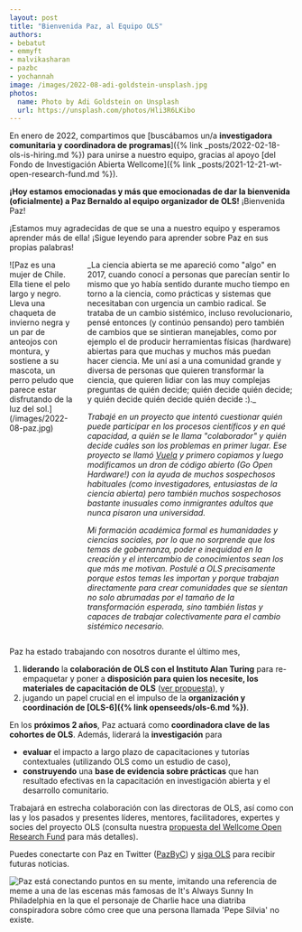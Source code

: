 ```yaml
---
layout: post
title: "Bienvenida Paz, al Equipo OLS"
authors:
- bebatut
- emmyft
- malvikasharan
- pazbc
- yochannah
image: /images/2022-08-adi-goldstein-unsplash.jpg
photos:
  name: Photo by Adi Goldstein on Unsplash
  url: https://unsplash.com/photos/Hli3R6LKibo
---
```


En enero de 2022, compartimos que [buscábamos un/a **investigadora comunitaria y  coordinadora de programas**]({% link _posts/2022-02-18-ols-is-hiring.md %}) para unirse a nuestro equipo, gracias al apoyo [del Fondo de Investigación Abierta Wellcome]({% link _posts/2021-12-21-wt-open-research-fund.md %}).

__¡Hoy estamos emocionadas y más que emocionadas de dar la bienvenida (oficialmente) a Paz Bernaldo al equipo organizador de OLS!__
¡Bienvenida Paz!

¡Estamos muy agradecidas de que se una a nuestro equipo y esperamos aprender más de ella! ¡Sigue leyendo para aprender sobre Paz en sus propias palabras!

<div class="columns">
  <div class="column is-3" markdown="1">
![Paz es una mujer de Chile. Ella tiene el pelo largo y negro. Lleva una chaqueta de invierno negra y un par de anteojos con montura, y sostiene a su mascota, un perro peludo que parece estar disfrutando de la luz del sol.](/images/2022-08-paz.jpg)
  </div>
  <div class="column" markdown="1">
_La ciencia abierta se me apareció como "algo" en 2017, cuando conocí a personas que parecían sentir lo mismo que yo había sentido durante mucho tiempo en torno a  la ciencia, como prácticas y sistemas que necesitaban con urgencia un cambio radical. Se trataba de un cambio sistémico, incluso revolucionario, pensé entonces (y continúo pensando) pero también de cambios que se sintieran manejables, como por ejemplo el de producir herramientas físicas (hardware) abiertas para que muchas y muchos más puedan hacer ciencia. Me uní así a una comunidad grande y diversa de personas que quieren  transformar la ciencia, que quieren lidiar con las muy complejas preguntas  de quién decide; quién decide quién decide; y quién decide quién decide quién decide :)._

_Trabajé en un proyecto que intentó cuestionar quién puede participar en los procesos científicos y en qué capacidad, a quién se le llama "colaborador" y quién decide cuáles son los problemas en primer lugar. Ese proyecto se llamó [Vuela](https://vuela.cc/) y primero copiamos y luego modificamos un dron de código abierto (Go Open Hardware!) con la ayuda de muchos sospechosos habituales (como investigadores, entusiastas de la ciencia abierta) pero también muchos sospechosos bastante inusuales como inmigrantes adultos que nunca pisaron una universidad._

_Mi formación académica formal es humanidades y ciencias sociales, por lo que no sorprende que los temas de gobernanza, poder e inequidad en la creación y el intercambio de conocimientos sean los que más me motivan. Postulé a OLS precisamente porque estos temas les importan y porque trabajan directamente para crear comunidades que se sientan no solo abrumadas por el tamaño de la transformación esperada, sino también listas y capaces de trabajar colectivamente para el cambio sistémico necesario._
  </div>
</div>

Paz ha estado trabajando con nosotros durante el último mes,
1. **liderando** la **colaboración de OLS con el Instituto Alan Turing** para re-empaquetar y poner a **disposición para quien los necesite, los  materiales de capacitación de OLS** ([ver propuesta](https://zenodo.org/record/6974060)), y
2. jugando un papel crucial en el impulso de la **organización y coordinación de [OLS-6]({% link openseeds/ols-6.md %})**.

En los **próximos 2 años**, Paz actuará como **coordinadora clave de las cohortes de OLS**. Además, liderará la **investigación** para
- **evaluar** el impacto a largo plazo de capacitaciones y tutorías contextuales (utilizando OLS como un estudio de caso),
- **construyendo** una **base de evidencia sobre prácticas** que han resultado efectivas en la capacitación en investigación abierta y el desarrollo comunitario.

Trabajará en estrecha colaboración con las directoras de OLS, así como con las y los pasados ​​y presentes líderes, mentores, facilitadores, expertes y socies del proyecto OLS (consulta nuestra [propuesta del Wellcome Open Research Fund](https://zenodo.org/record/5267934) para más detalles).

Puedes conectarte con Paz en Twitter ([PazByC](https://twitter.com/PazByC)) y [siga OLS](https://twitter.com/openlifesci) para recibir futuras noticias.

![Paz está conectando puntos en su mente, imitando una referencia de meme a una de las escenas más famosas de It's Always Sunny In Philadelphia en la que el personaje de Charlie hace una diatriba conspiradora sobre cómo cree que una persona llamada 'Pepe Silvia' no existe.](/images/2022-08-paz-meme.png)
